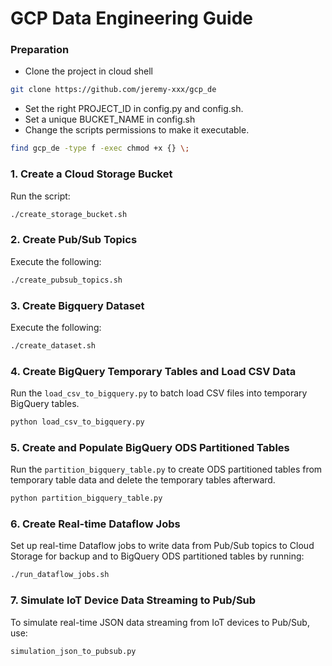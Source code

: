 # GCP Data Engineering Guide

### Preparation
- Clone the project in cloud shell
```sh
git clone https://github.com/jeremy-xxx/gcp_de
```
- Set the right PROJECT_ID in config.py and config.sh.
- Set a unique BUCKET_NAME in config.sh
- Change the scripts permissions to make it executable. 
```sh
find gcp_de -type f -exec chmod +x {} \;
```

### 1. Create a Cloud Storage Bucket
Run the script:
```sh
./create_storage_bucket.sh
```

### 2. Create Pub/Sub Topics
Execute the following:
```sh
./create_pubsub_topics.sh
```

### 3. Create Bigquery Dataset
Execute the following:
```sh
./create_dataset.sh
```

### 4. Create BigQuery Temporary Tables and Load CSV Data
Run the `load_csv_to_bigquery.py` to batch load CSV files into temporary BigQuery tables.
```sh
python load_csv_to_bigquery.py
```

### 5. Create and Populate BigQuery ODS Partitioned Tables
Run the `partition_bigquery_table.py` to create ODS partitioned tables from temporary table data and delete the temporary tables afterward.
```sh
python partition_bigquery_table.py
```
### 6. Create Real-time Dataflow Jobs
Set up real-time Dataflow jobs to write data from Pub/Sub topics to Cloud Storage for backup and to BigQuery ODS partitioned tables by running:
```sh
./run_dataflow_jobs.sh
```

### 7. Simulate IoT Device Data Streaming to Pub/Sub
To simulate real-time JSON data streaming from IoT devices to Pub/Sub, use:
```sh
simulation_json_to_pubsub.py
```